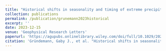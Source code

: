 ```yaml
---
title: "Historical shifts in seasonality and timing of extreme precipitation"
collection: publications
permalink: /publication/grunemann2023historical
excerpt: ''
date: 2023-12-15
venue: 'Geophysical Research Letters'
paperurl: 'https://agupubs.onlinelibrary.wiley.com/doi/full/10.1029/2023GL105200'
citation: 'Gründemann, Gaby J., et al. "Historical shifts in seasonality and timing of extreme precipitation." Geophysical Research Letters 50.24 (2023): e2023GL105200.'
---
```


